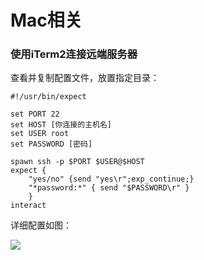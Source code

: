 # Mac相关


### 使用iTerm2连接远端服务器

查看并复制配置文件，放置指定目录：

```shell
#!/usr/bin/expect

set PORT 22
set HOST [你连接的主机名]
set USER root
set PASSWORD [密码]

spawn ssh -p $PORT $USER@$HOST
expect {
    "yes/no" {send "yes\r";exp_continue;}
    "*password:*" { send "$PASSWORD\r" }
    }
interact
```
详细配置如图：

![](../static/img/mac/iTerm2.png)
